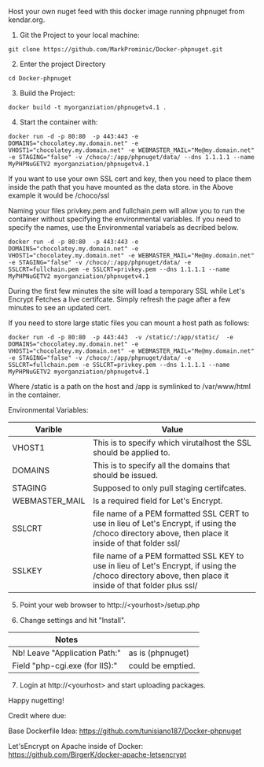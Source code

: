 Host your own nuget feed with this docker image running phpnuget from kendar.org.

1. Git the Project to your local machine:
```
git clone https://github.com/MarkProminic/Docker-phpnuget.git
```
2. Enter the project Directory
```
cd Docker-phpnuget
```
3. Build the Project:
```
docker build -t myorganziation/phpnugetv4.1 .
```
4.  Start the container with:
```
docker run -d -p 80:80  -p 443:443 -e DOMAINS="chocolatey.my.domain.net" -e VHOST1="chocolatey.my.domain.net" -e WEBMASTER_MAIL="Me@my.domain.net" -e STAGING="false" -v /choco/:/app/phpnuget/data/ --dns 1.1.1.1 --name MyPHPNuGETV2 myorganziation/phpnugetv4.1
```

If you want to use your own SSL cert and key, then you need to place them inside the path that you have mounted as the data store. in the Above example it would be  /choco/ssl 

Naming your files privkey.pem and fullchain.pem  will allow you to run the container without specifying the environmental variables. If you need to specify the names, use the Environmental variabels as decribed below.

```
docker run -d -p 80:80  -p 443:443 -e DOMAINS="chocolatey.my.domain.net" -e VHOST1="chocolatey.my.domain.net" -e WEBMASTER_MAIL="Me@my.domain.net" -e STAGING="false" -v /choco/:/app/phpnuget/data/ -e SSLCRT=fullchain.pem -e SSLCRT=privkey.pem --dns 1.1.1.1 --name MyPHPNuGETV2 myorganziation/phpnugetv4.1
```

During the first few minutes the site will load a temporary SSL while Let's Encrypt Fetches a live certifcate. Simply refresh the page after a few minutes to see an updated cert.

If you need to store large static files you can mount a host path as follows:

```
docker run -d -p 80:80  -p 443:443  -v /static/:/app/static/  -e DOMAINS="chocolatey.my.domain.net" -e VHOST1="chocolatey.my.domain.net" -e WEBMASTER_MAIL="Me@my.domain.net" -e STAGING="false" -v /choco/:/app/phpnuget/data/ -e SSLCRT=fullchain.pem -e SSLCRT=privkey.pem --dns 1.1.1.1 --name MyPHPNuGETV2 myorganziation/phpnugetv4.1
```

Where /static is a path on the host and /app is symlinked to /var/www/html in the container.


Environmental Variables:

| Varible  | Value |
| ------------- | ------------- |
| VHOST1 | This is to specify which virutalhost the SSL should be applied to. |
| DOMAINS | This is to specify all the domains that should be issued. |
| STAGING | Supposed to only pull staging certifcates. |
| WEBMASTER_MAIL | Is a required field for Let's Encrypt. |
| SSLCRT | file name of a PEM formatted SSL CERT to use in lieu of Let's Encrypt, if using the /choco directory above, then place it inside of that folder ssl/|
| SSLKEY | file name of a PEM formatted SSL KEY to use in lieu of Let's Encrypt, if using the /choco directory above, then place it inside of that folder plus ssl/ |


5. Point your web browser to http://\<yourhost\>/setup.php

6. Change settings and hit "Install".


| Notes |  |
| ------------- | ------------- |
| Nb! Leave "Application Path:" | as is (phpnuget) |
| Field "php-cgi.exe (for IIS):" | could be emptied. |
 
7. Login at http://\<yourhost\> and start uploading packages.

Happy nugetting!

Credit where due:

Base Dockerfile Idea: https://github.com/tunisiano187/Docker-phpnuget

Let'sEncrypt on Apache inside of Docker: https://github.com/BirgerK/docker-apache-letsencrypt
